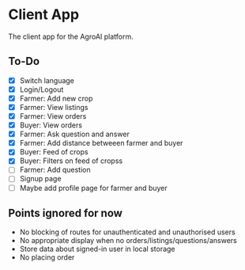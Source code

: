 # Client App

The client app for the AgroAI platform.

## To-Do

-   [x] Switch language
-   [x] Login/Logout
-   [x] Farmer: Add new crop
-   [x] Farmer: View listings
-   [x] Farmer: View orders
-   [x] Buyer: View orders
-   [x] Farmer: Ask question and answer
-   [x] Farmer: Add distance betweeen farmer and buyer
-   [x] Buyer: Feed of crops
-   [x] Buyer: Filters on feed of cropss
-   [ ] Farmer: Add question
-   [ ] Signup page
-   [ ] Maybe add profile page for farmer and buyer

## Points ignored for now

-   No blocking of routes for unauthenticated and unauthorised users
-   No appropriate display when no orders/listings/questions/answers
-   Store data about signed-in user in local storage
-   No placing order
